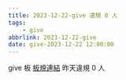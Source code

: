 ```yaml
---
title: 2023-12-22-give 違規 0 人
tags:
    - give
abbrlink: 2023-12-22-give
date: give-2023-12-22 12:00:00
---
```

give 板 [板規連結](https://www.ptt.cc/bbs/give/M.1612495900.A.C32.html)
昨天違規 0 人
